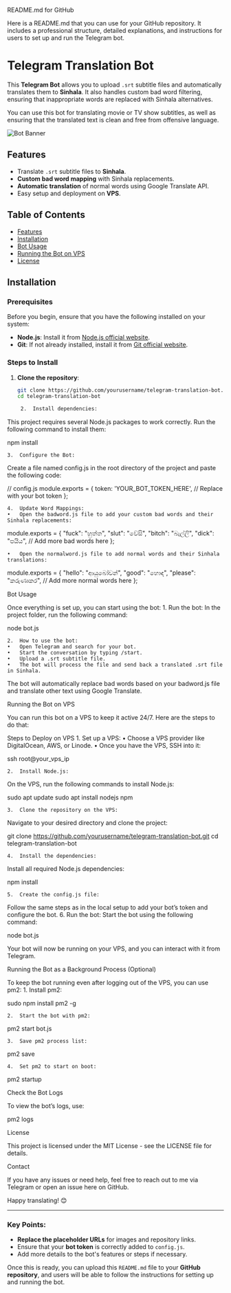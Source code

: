 README.md for GitHub

Here is a README.md that you can use for your GitHub repository. It includes a professional structure, detailed explanations, and instructions for users to set up and run the Telegram bot.

# Telegram Translation Bot

This **Telegram Bot** allows you to upload `.srt` subtitle files and automatically translates them to **Sinhala**. It also handles custom bad word filtering, ensuring that inappropriate words are replaced with Sinhala alternatives. 

You can use this bot for translating movie or TV show subtitles, as well as ensuring that the translated text is clean and free from offensive language.

![Bot Banner](https://example.com/your-image.png)  <!-- Replace with your image URL -->

## Features

- Translate `.srt` subtitle files to **Sinhala**.
- **Custom bad word mapping** with Sinhala replacements.
- **Automatic translation** of normal words using Google Translate API.
- Easy setup and deployment on **VPS**.

## Table of Contents
- [Features](#features)
- [Installation](#installation)
- [Bot Usage](#bot-usage)
- [Running the Bot on VPS](#running-the-bot-on-vps)
- [License](#license)

## Installation

### Prerequisites

Before you begin, ensure that you have the following installed on your system:

- **Node.js**: Install it from [Node.js official website](https://nodejs.org/).
- **Git**: If not already installed, install it from [Git official website](https://git-scm.com/).

### Steps to Install

1. **Clone the repository**:
   ```bash
   git clone https://github.com/yourusername/telegram-translation-bot.git
   cd telegram-translation-bot

	2.	Install dependencies:
This project requires several Node.js packages to work correctly. Run the following command to install them:

npm install


	3.	Configure the Bot:
Create a file named config.js in the root directory of the project and paste the following code:

// config.js
module.exports = {
  token: 'YOUR_BOT_TOKEN_HERE',  // Replace with your bot token
};


	4.	Update Word Mappings:
	•	Open the badword.js file to add your custom bad words and their Sinhala replacements:

module.exports = {
  "fuck": "හුත්ත",
  "slut": "වේසි",
  "bitch": "බැල්ලි",
  "dick": "පයිය",
  // Add more bad words here
};


	•	Open the normalword.js file to add normal words and their Sinhala translations:

module.exports = {
  "hello": "ආයුබෝවන්",
  "good": "හොඳ",
  "please": "කරුණාකර",
  // Add more normal words here
};



Bot Usage

Once everything is set up, you can start using the bot:
	1.	Run the bot:
In the project folder, run the following command:

node bot.js


	2.	How to use the bot:
	•	Open Telegram and search for your bot.
	•	Start the conversation by typing /start.
	•	Upload a .srt subtitle file.
	•	The bot will process the file and send back a translated .srt file in Sinhala.
The bot will automatically replace bad words based on your badword.js file and translate other text using Google Translate.

Running the Bot on VPS

You can run this bot on a VPS to keep it active 24/7. Here are the steps to do that:

Steps to Deploy on VPS
	1.	Set up a VPS:
	•	Choose a VPS provider like DigitalOcean, AWS, or Linode.
	•	Once you have the VPS, SSH into it:

ssh root@your_vps_ip


	2.	Install Node.js:
On the VPS, run the following commands to install Node.js:

sudo apt update
sudo apt install nodejs npm


	3.	Clone the repository on the VPS:
Navigate to your desired directory and clone the project:

git clone https://github.com/yourusername/telegram-translation-bot.git
cd telegram-translation-bot


	4.	Install the dependencies:
Install all required Node.js dependencies:

npm install


	5.	Create the config.js file:
Follow the same steps as in the local setup to add your bot’s token and configure the bot.
	6.	Run the bot:
Start the bot using the following command:

node bot.js

Your bot will now be running on your VPS, and you can interact with it from Telegram.

Running the Bot as a Background Process (Optional)

To keep the bot running even after logging out of the VPS, you can use pm2:
	1.	Install pm2:

sudo npm install pm2 -g


	2.	Start the bot with pm2:

pm2 start bot.js


	3.	Save pm2 process list:

pm2 save


	4.	Set pm2 to start on boot:

pm2 startup



Check the Bot Logs

To view the bot’s logs, use:

pm2 logs

License

This project is licensed under the MIT License - see the LICENSE file for details.

Contact

If you have any issues or need help, feel free to reach out to me via Telegram or open an issue here on GitHub.

Happy translating! 😊

---

### Key Points:
- **Replace the placeholder URLs** for images and repository links.
- Ensure that your **bot token** is correctly added to `config.js`.
- Add more details to the bot's features or steps if necessary.
  
Once this is ready, you can upload this `README.md` file to your **GitHub repository**, and users will be able to follow the instructions for setting up and running the bot.
